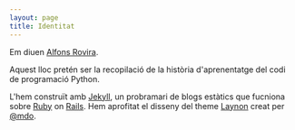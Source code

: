 ```yaml
---
layout: page
title: Identitat
---
```


Em diuen <a href="https://inclusa.github.io/about" target="_blank"><name>Alfons Rovira</name></a>.

Aquest lloc pretén ser la recopilació de la història d'aprenentatge del codi de programació Python.

L'hem construït amb <a href="http://jekyllrb.com" target="_blank">Jekyll</a>, un probramari de blogs estàtics que fucniona sobre <a href="https://www.ruby-lang.org/es/about/" target="_blank">Ruby</a> on <a href="http://rubyonrails.org/">Rails</a>. Hem aprofitat el disseny del theme <a href="https://jekyllthemes.io/theme/15489219/lanyon">Laynon</a> creat per <a href="https://twitter.com/mdo" target="_blank">@mdo</a>.


